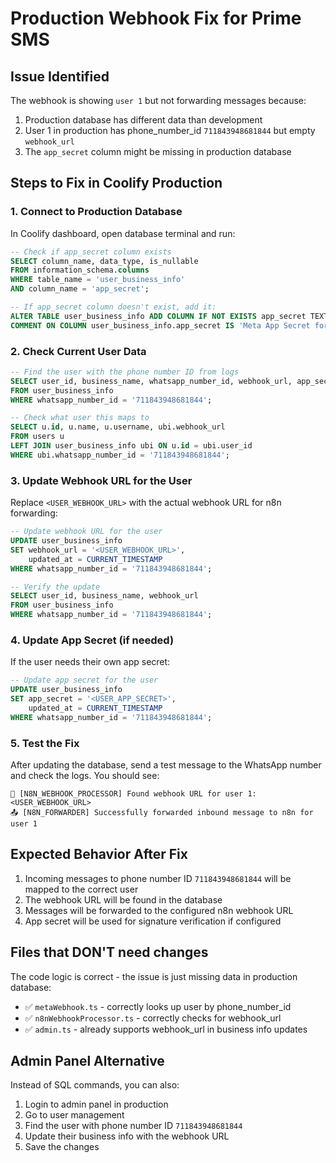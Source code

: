 # Production Webhook Fix for Prime SMS

## Issue Identified
The webhook is showing `user 1` but not forwarding messages because:
1. Production database has different data than development
2. User 1 in production has phone_number_id `711843948681844` but empty `webhook_url`
3. The `app_secret` column might be missing in production database

## Steps to Fix in Coolify Production

### 1. Connect to Production Database
In Coolify dashboard, open database terminal and run:

```sql
-- Check if app_secret column exists
SELECT column_name, data_type, is_nullable
FROM information_schema.columns 
WHERE table_name = 'user_business_info' 
AND column_name = 'app_secret';

-- If app_secret column doesn't exist, add it:
ALTER TABLE user_business_info ADD COLUMN IF NOT EXISTS app_secret TEXT;
COMMENT ON COLUMN user_business_info.app_secret IS 'Meta App Secret for webhook signature verification';
```

### 2. Check Current User Data
```sql
-- Find the user with the phone number ID from logs
SELECT user_id, business_name, whatsapp_number_id, webhook_url, app_secret 
FROM user_business_info 
WHERE whatsapp_number_id = '711843948681844';

-- Check what user this maps to
SELECT u.id, u.name, u.username, ubi.webhook_url
FROM users u 
LEFT JOIN user_business_info ubi ON u.id = ubi.user_id 
WHERE ubi.whatsapp_number_id = '711843948681844';
```

### 3. Update Webhook URL for the User
Replace `<USER_WEBHOOK_URL>` with the actual webhook URL for n8n forwarding:

```sql
-- Update webhook URL for the user
UPDATE user_business_info 
SET webhook_url = '<USER_WEBHOOK_URL>', 
    updated_at = CURRENT_TIMESTAMP 
WHERE whatsapp_number_id = '711843948681844';

-- Verify the update
SELECT user_id, business_name, webhook_url 
FROM user_business_info 
WHERE whatsapp_number_id = '711843948681844';
```

### 4. Update App Secret (if needed)
If the user needs their own app secret:

```sql
-- Update app secret for the user
UPDATE user_business_info 
SET app_secret = '<USER_APP_SECRET>', 
    updated_at = CURRENT_TIMESTAMP 
WHERE whatsapp_number_id = '711843948681844';
```

### 5. Test the Fix
After updating the database, send a test message to the WhatsApp number and check the logs. You should see:

```
🎯 [N8N_WEBHOOK_PROCESSOR] Found webhook URL for user 1: <USER_WEBHOOK_URL>
📤 [N8N_FORWARDER] Successfully forwarded inbound message to n8n for user 1
```

## Expected Behavior After Fix
1. Incoming messages to phone number ID `711843948681844` will be mapped to the correct user
2. The webhook URL will be found in the database
3. Messages will be forwarded to the configured n8n webhook URL
4. App secret will be used for signature verification if configured

## Files that DON'T need changes
The code logic is correct - the issue is just missing data in production database:
- ✅ `metaWebhook.ts` - correctly looks up user by phone_number_id
- ✅ `n8nWebhookProcessor.ts` - correctly checks for webhook_url
- ✅ `admin.ts` - already supports webhook_url in business info updates

## Admin Panel Alternative
Instead of SQL commands, you can also:
1. Login to admin panel in production
2. Go to user management
3. Find the user with phone number ID `711843948681844` 
4. Update their business info with the webhook URL
5. Save the changes